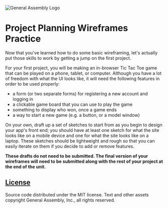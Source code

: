 ![General Assembly Logo](http://i.imgur.com/ke8USTq.png)

# Project Planning Wireframes Practice

Now that you've learned how to do some basic wireframing, let's actually put those skills to work by getting a jump on the first project.

For your first project, you will be making an in-browser Tic Tac Toe game that can be played on a phone, tablet, or computer.  Although you have a lot of freedom with what the UI looks like, it will need the following features in order to be used properly:

-   a form (or two separate forms) for registering a new account and logging in
-   a clickable game board that you can use to play the game
-   something to display who won, once a game ends
-   a way to start a new game (e.g. a button, or a model window)

On your own, draft up a set of sketches to start from as you begin to design your app's front end; you should have at least one sketch for what the site looks like on a mobile device and one for what the site looks like on a laptop. These sketches should be lightweight and rough so that you can easily iterate on them if you decide to add or remove features.

**These drafts do not need to be submitted. The final version of your wireframes will need to be submitted along with the rest of your project at the end of the unit.**

## [License](LICENSE)

Source code distributed under the MIT license. Text and other assets copyright
General Assembly, Inc., all rights reserved.

